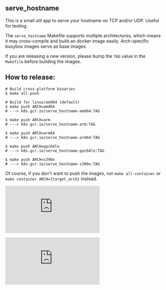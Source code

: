 ## serve_hostname

This is a small util app to serve your hostname on TCP and/or UDP.  Useful for testing.

The `serve_hostname` Makefile supports multiple architectures, which means it may cross-compile and build an docker image easily.
Arch-specific busybox images serve as base images.

If you are releasing a new version, please bump the `TAG` value in the `Makefile` before building the images.

## How to release:

```
# Build cross-platform binaries
$ make all-push

# Build for linux/amd64 (default)
$ make push ARCH=amd64
# ---> k8s.gcr.io/serve_hostname-amd64:TAG

$ make push ARCH=arm
# ---> k8s.gcr.io/serve_hostname-arm:TAG

$ make push ARCH=arm64
# ---> k8s.gcr.io/serve_hostname-arm64:TAG

$ make push ARCH=ppc64le
# ---> k8s.gcr.io/serve_hostname-ppc64le:TAG

$ make push ARCH=s390x
# ---> k8s.gcr.io/serve_hostname-s390x:TAG
```

Of course, if you don't want to push the images, run `make all-container` or `make container ARCH={target_arch}` instead.


[![Analytics](https://kubernetes-site.appspot.com/UA-36037335-10/GitHub/contrib/for-demos/serve_hostname/README.md?pixel)]()


[![Analytics](https://kubernetes-site.appspot.com/UA-36037335-10/GitHub/test/images/serve_hostname/README.md?pixel)]()
